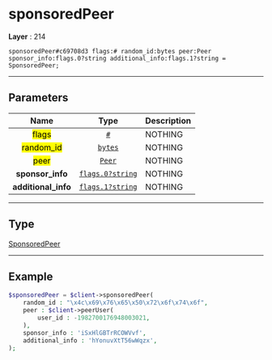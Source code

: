 # sponsoredPeer

**Layer** : 214

```tl
sponsoredPeer#c69708d3 flags:# random_id:bytes peer:Peer sponsor_info:flags.0?string additional_info:flags.1?string = SponsoredPeer;
```

---

## Parameters

| Name | Type | Description |
| :---: | :---: | :--- |
| <mark>flags</mark> | [`#`](type/#) | NOTHING |
| <mark>random_id</mark> | [`bytes`](type/bytes) | NOTHING |
| <mark>peer</mark> | [`Peer`](type/Peer) | NOTHING |
| **sponsor_info** | [`flags.0?string`](type/string) | NOTHING |
| **additional_info** | [`flags.1?string`](type/string) | NOTHING |

---

## Type

[SponsoredPeer](type/SponsoredPeer)

---

## Example

```php
$sponsoredPeer = $client->sponsoredPeer(
	random_id : "\x4c\x69\x76\x65\x50\x72\x6f\x74\x6f",
	peer : $client->peerUser(
		user_id : -1982700176948003021,
	),
	sponsor_info : 'iSxHlGBTrRCOWVvf',
	additional_info : 'hYonuvXtT56wWqzx',
);
```
